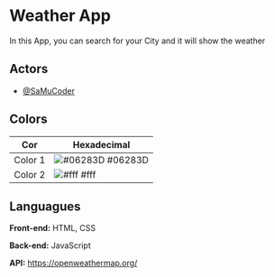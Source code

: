 
# Weather App

In this App, you can search for your City and it will show the weather


## Actors

- [@SaMuCoder](hhttps://github.com/SaMuCoder)

## Colors

| Cor               | Hexadecimal                                                |
| ----------------- | ---------------------------------------------------------------- |
| Color 1       | ![#06283D](https://via.placeholder.com/10/06283D?text=+) #06283D |
| Color 2       | ![#fff](https://via.placeholder.com/10/fff?text=+) #fff |


## Languagues

**Front-end:** HTML, CSS

**Back-end:** JavaScript

**API:** https://openweathermap.org/

